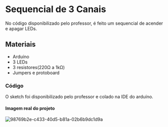 # Sequencial de 3 Canais
No código disponibilizado pelo professor, é feito um sequencial de acender e apagar LEDs.
## Materiais
- Arduíno
- 3 LEDs
- 3 resistores(220Ω a 1kΩ)
- Jumpers e protoboard
### Código
O sketch foi disponibilizado pelo professor e colado na IDE do arduíno.
#### Imagem real do projeto

![98769b2e-c433-40d5-b81a-02b6b9dc1d9a](https://github.com/user-attachments/assets/de195ea2-650a-4823-b734-c5a42ae94f5d)
